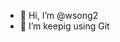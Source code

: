 - 👋 Hi, I’m @wsong2
- 👀 I’m keepig using Git

<!---
wsong2/wsong2 is a ✨ special ✨ repository because its `README.md` (this file) appears on your GitHub profile.
You can click the Preview link to take a look at your changes.
--->
